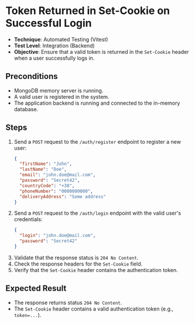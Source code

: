 # Token Returned in Set-Cookie on Successful Login  

- **Technique**: Automated Testing (Vitest)  
- **Test Level**: Integration (Backend)  
- **Objective**: Ensure that a valid token is returned in the `Set-Cookie` header when a user successfully logs in.

## Preconditions

- MongoDB memory server is running.
- A valid user is registered in the system.
- The application backend is running and connected to the in-memory database.

## Steps

1. Send a `POST` request to the `/auth/register` endpoint to register a new user:
   ```json
   {
     "firstName": "John",
     "lastName": "Doe",
     "email": "john.doe@mail.com",
     "password": "Secret42",
     "countryCode": "+38",
     "phoneNumber": "0000000000",
     "deliveryAddress": "Some address"
   }
   ```
2. Send a `POST` request to the `/auth/login` endpoint with the valid user's credentials:
   ```json
   {
     "login": "john.doe@mail.com",
     "password": "Secret42"
   }
   ```
3. Validate that the response status is `204 No Content`.
4. Check the response headers for the `Set-Cookie` field.
5. Verify that the `Set-Cookie` header contains the authentication token.

## Expected Result
- The response returns status `204 No Content`.
- The `Set-Cookie` header contains a valid authentication token (e.g., `token=...`).
